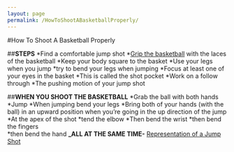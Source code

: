 ```yaml
---
layout: page
permalink: /HowToShootABasketballProperly/
--- 
```


#How To Shoot A Basketball Properly

##**STEPS**
*Find a comfortable jump shot
*[Grip the basketball]( https://thumbs.dreamstime.com/z/two-hands-holding-basketball-over-white-background-49182296.jpg) with the laces of the basketball
*Keep your body square to the basket
*Use your legs when you jump
*try to bend your legs when jumping
*Focus at least one of your eyes in the basket
*This is called the shot pocket
*Work on a follow through
*The pushing motion of your jump shot

##**WHEN YOU SHOOT THE BASKETBALL**
*Grab the ball with both hands
*Jump
*When jumping bend your legs
*Bring both of your hands (with the ball) in an upward position when you’re going in the up direction of the jump
*At the apex of the shot
*tend the elbow
*Then bend the wrist
*then bend the fingers  
*then bend the hand 
**_ALL AT THE SAME TIME-**
[Representation of a Jump Shot](http://4.bp.blogspot.com/-h3LCrgcqL3Y/VX-eMqO_iiI/AAAAAAAAAAs/wldJifLs70c/s1600/curry-jump%2Bshot%2B2%2Bpaint.jpg)

 
